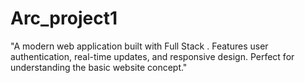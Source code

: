 # Arc_project1
"A modern web application built with Full Stack . Features user authentication, real-time updates, and responsive design. Perfect for understanding the basic website concept."

